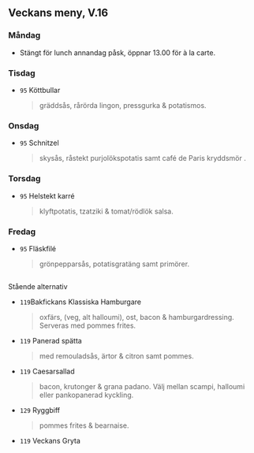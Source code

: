 ## Veckans meny, V.16

### Måndag 

*  Stängt för lunch annandag påsk, öppnar 13.00 för à la carte.
  > 
 
  


### Tisdag

* `95` Köttbullar 
  > gräddsås, rårörda lingon, pressgurka & potatismos.
  


### Onsdag

* `95` Schnitzel 
  >   skysås, råstekt purjolökspotatis samt café de Paris kryddsmör .



### Torsdag

* `95` Helstekt karré 
  > klyftpotatis, tzatziki & tomat/rödlök salsa.


   
### Fredag

* `95` Fläskfilé
   >  grönpepparsås, potatisgratäng samt primörer.
## 

Stående alternativ

* `119`Bakfickans Klassiska Hamburgare
  >oxfärs, (veg, alt halloumi), ost, bacon & hamburgardressing. Serveras med pommes frites.

* `119`  Panerad spätta
  >   med remouladsås, ärtor & citron samt pommes.

* `119` Caesarsallad
  > bacon, krutonger & grana padano. Välj mellan scampi, halloumi eller pankopanerad kyckling.
  
* `129` Ryggbiff
  > pommes frites & bearnaise.

* `119` Veckans Gryta 
  

